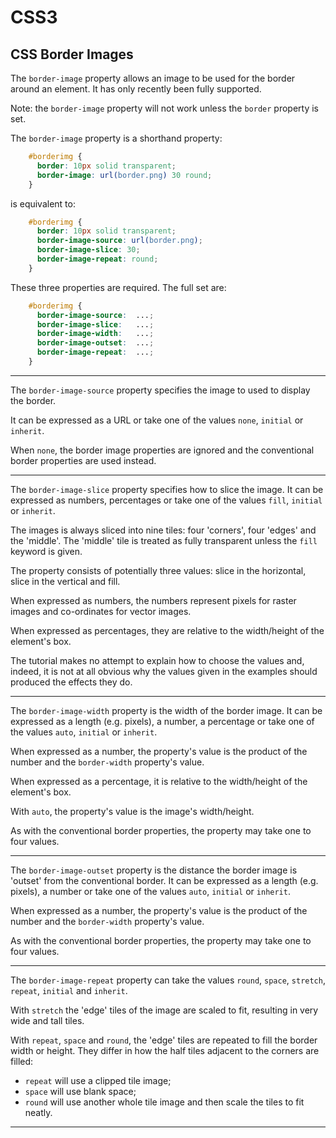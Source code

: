 <!DOCTYPE html>
<html>

<link rel="stylesheet" href="../styles/style-sheet.css" />

<body>

# CSS3

## CSS Border Images

The `border-image` property allows an image to be used for the border around an element.
It has only recently been fully supported.

Note:  the `border-image` property will not work unless the `border` property is set.

The `border-image` property is a shorthand property:

```css
    #borderimg {
      border: 10px solid transparent;
      border-image: url(border.png) 30 round;
    }
```

is equivalent to:

```css
    #borderimg {
      border: 10px solid transparent;
      border-image-source: url(border.png);
      border-image-slice: 30;
      border-image-repeat: round;
    }
```

These three properties are required.
The full set are:

```css
    #borderimg {
      border-image-source:  ...;
      border-image-slice:   ...;
      border-image-width:   ...;
      border-image-outset:  ...;
      border-image-repeat:  ...;
    }
```

<hr /><!-- Border Image Source -->

The `border-image-source` property specifies the image to used to display the border.

It can be expressed as a URL or
take one of the values `none`, `initial` or `inherit`.

When `none`, the border image properties are ignored and the conventional border properties are used instead.


<hr /><!-- Border Image Slice -->

The `border-image-slice` property specifies how to slice the image.
It can be expressed as numbers, percentages or
take one of the values `fill`, `initial` or `inherit`.

The images is always sliced into nine tiles:  four 'corners', four 'edges' and the 'middle'.
The 'middle' tile is treated as fully transparent unless the `fill` keyword is given.

The property consists of potentially three values:  slice in the horizontal, slice in the vertical and fill.

When expressed as numbers, the numbers represent pixels for raster images and co-ordinates for vector images.

When expressed as percentages, they are relative to the width/height of the element's box.

The tutorial makes no attempt to explain how to choose the values and, indeed,
it is not at all obvious why the values given in the examples should produced the effects they do.


<hr /><!-- Border Image Width -->

The `border-image-width` property is the width of the border image.
It can be expressed as a length (e.g. pixels), a number, a percentage or
take one of the values `auto`, `initial` or `inherit`.

When expressed as a number, the property's value is the product of the number and the `border-width` property's value.

When expressed as a percentage, it is relative to the width/height of the element's box.

With `auto`, the property's value is the image's width/height.

As with the conventional border properties, the property may take one to four values.


<hr /><!-- Border Image Outset -->

The `border-image-outset` property is the distance the border image is 'outset' from the conventional border.
It can be expressed as a length (e.g. pixels), a number or
take one of the values `auto`, `initial` or `inherit`.

When expressed as a number, the property's value is the product of the number and the `border-width` property's value.

As with the conventional border properties, the property may take one to four values.


<hr /><!-- Border Image Repeat -->

The `border-image-repeat` property can take the values `round`, `space`, `stretch`, `repeat`, `initial` and `inherit`.

With `stretch` the 'edge' tiles of the image are scaled to fit, resulting in very wide and tall tiles.

With `repeat`, `space` and `round`, the 'edge' tiles are repeated to fill the border width or height.
They differ in how the half tiles adjacent to the corners are filled:

  * `repeat` will use a clipped tile image;
  * `space` will use blank space;
  * `round` will use another whole tile image and then scale the tiles to fit neatly.

<hr />

</body>
</html>
